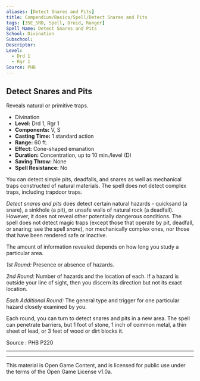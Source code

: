 ```yaml
---
aliases: [Detect Snares and Pits]
title: Compendium/Basics/Spell/Detect Snares and Pits
tags: [35E_SRD, Spell, Druid, Ranger]
Spell Name: Detect Snares and Pits
School: Divination
Subschool: 
Descriptor: 
Level:
  - Drd 1
  - Rgr 1
Source: PHB
---
```



## Detect Snares and Pits

Reveals natural or primitive traps.

*   Divination
*   **Level:** Drd 1, Rgr 1
*   **Components:** V, S
*   **Casting Time:** 1 standard action
*   **Range:** 60 ft.
*   **Effect:** Cone-shaped emanation
*   **Duration:** Concentration, up to 10 min./level (D)
*   **Saving Throw:** None
*   **Spell Resistance:** No

<p>You can detect simple pits, deadfalls, and snares as well as mechanical traps constructed of natural materials. The spell does not detect complex traps, including trapdoor traps.</p><p><i>Detect snares and pits</i> does detect certain natural hazards - quicksand (a snare), a sinkhole (a pit), or unsafe walls of natural rock (a deadfall). However, it does not reveal other potentially dangerous conditions. The spell does not detect magic traps (except those that operate by pit, deadfall, or snaring; see the spell <i>snare</i>), nor mechanically complex ones, nor those that have been rendered safe or inactive.</p><p>The amount of information revealed depends on how long you study a particular area.</p><p><i>1st Round:</i> Presence or absence of hazards.</p><p><i>2nd Round:</i> Number of hazards and the location of each. If a hazard is outside your line of sight, then you discern its direction but not its exact location.</p><p><i>Each Additional Round:</i> The general type and trigger for one particular hazard closely examined by you.</p><p>Each round, you can turn to detect snares and pits in a new area. The spell can penetrate barriers, but 1 foot of stone, 1 inch of common metal, a thin sheet of lead, or 3 feet of wood or dirt blocks it.</p>

Source : PHB P220

---

---

This material is Open Game Content, and is licensed for public use under
the terms of the Open Game License v1.0a.
